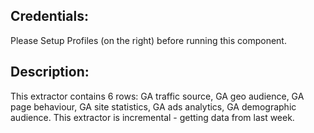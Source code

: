 ## Credentials:

Please Setup Profiles (on the right) before running this component.

## Description:

This extractor contains 6 rows:
GA traffic source, GA geo audience, GA page behaviour, GA site statistics, GA ads analytics, GA demographic audience.
This extractor is incremental - getting data from last week.

